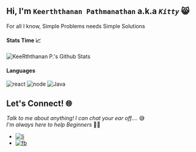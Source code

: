 ## Hi, I'm `Keerththanan Pathmanathan` a.k.a _`Kitty`_ 😸 
For all I know, Simple Problems needs Simple Solutions

#### Stats Time 📈
![KeeRththanan P.'s Github Stats](https://github-readme-stats.vercel.app/api?username=Keerththanan&show_icons=true&title_color=fff&icon_color=79ff97&text_color=9f9f9f&bg_color=151515)

#### Languages
![react](https://img.shields.io/badge/React-black?style=flat&logo=react) ![node](https://img.shields.io/badge/node.js-black?style=flat&logo=node.js) ![Java](https://img.shields.io/badge/java-black?style=flat&logo=java)

## Let's Connect! 🌐
*Talk to me about anything! I can chat your ear off....* 😅  
   *I'm always here to help Beginners* 🙌😘  
- [![li](https://img.shields.io/badge/LinkedIn-0077B5?style=social&logo=Linkedin)](https://www.linkedin.com/in/keerththanan-pathmanathan/)
- [![fb](https://img.shields.io/badge/Facebook-1DA1F2?style=social&logo=Facebook)](https://www.facebook.com/keerthy.naathan/)


